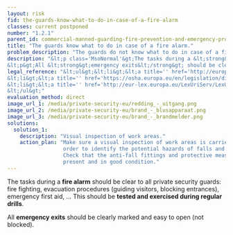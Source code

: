 ```yaml
---
layout: risk
fid: the-guards-know-what-to-do-in-case-of-a-fire-alarm
classes: current postponed
number: "1.2.1"
parent_id: commercial-manned-guarding-fire-prevention-and-emergency-procedures
title: "The guards know what to do in case of a fire alarm."
problem_description: "The guards do not know what to do in case of a fire alarm."
description: "&lt;p class='MsoNormal'&gt;The tasks during a &lt;strong&gt;fire alarm&lt;/strong&gt; should be clear to all private security guards: fire fighting, evacuation procedures (guiding visitors, blocking entrances), emergency first aid, ... This should be &lt;strong&gt;tested and exercised during regular drills&lt;/strong&gt;.&lt;/p&gt;&amp;#13;
&lt;p&gt;All &lt;strong&gt;emergency exits&lt;/strong&gt; should be clearly marked and easy to open (not blocked).&lt;/p&gt;"
legal_reference: "&lt;ul&gt;&lt;li&gt;&lt;a title='' href='http://europa.eu/legislation_summaries/employment_and_social_policy/health_hygiene_safety_at_work/c11113_en.htm' rel='nofollow' target='_blank'&gt;89/391/CEE Implementing measures to improve the health and safety of workers (framework directive).&lt;/a&gt;&lt;/li&gt;&amp;#13;
&lt;li&gt;&lt;a title='' href='https://osha.europa.eu/en/legislation/directives/workplaces-equipment-signs-personal-protective-equipment/osh-directives/2' rel='nofollow' target='_blank'&gt;89/654/EEC Directive on the minimum safety and health requirements for the workplace&lt;/a&gt;.&lt;/li&gt;&amp;#13;
&lt;li&gt;&lt;a title='' href='http://eur-lex.europa.eu/LexUriServ/LexUriServ.do?uri=CELEX:01992L0058-20070627:EN:NOT' rel='nofollow' target='_blank'&gt;92/58/EEC on the minimum requirements for the provision of safety and/or health signs at work&lt;/a&gt;.&lt;/li&gt;&amp;#13;
&lt;/ul&gt;"
evaluation_method: direct
image_url_1: /media/private-security-eu/redding_-_uitgang.png
image_url_2: /media/private-security-eu/brand_-_blusapparaat.png
image_url_3: /media/private-security-eu/brand_-_brandmelder.png
solutions:
  solution_1:
    description: "Visual inspection of work areas."
    action_plan: "Make sure a visual inspection of work areas is carried out in
                  order to identify the potential hazards of falls and slips.
                  Check that the anti-fall fittings and protective measures are
                  present and in good condition."
---
```

The tasks during a **fire alarm** should be clear to all private security
guards: fire fighting, evacuation procedures (guiding visitors, blocking
entrances), emergency first aid, ... This should be **tested and exercised
during regular drills**.

All **emergency exits** should be clearly marked and easy to open (not
blocked).


